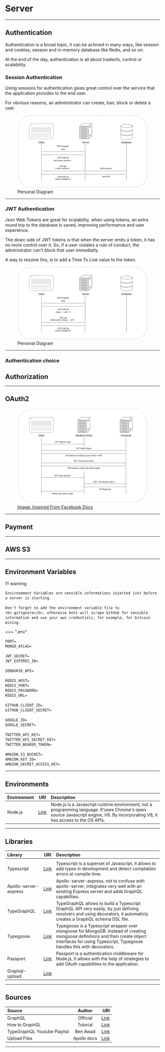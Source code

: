 # Server

<hr/>

## Authentication

Authentication is a broad topic, it can be achived in many ways, like session and cookies, session and in-memory database like Redis, and so on.

At the end of the day, authentication is all about tradeofs, control or scalability.

### Session Authentication

Using sessions for authentication gives great control over the service that the application provides to the end user.

For obvious reasons, an administrator can create, ban, block or delete a user.

<figure>
  <img src="../images/sessionAuthentication.png" alt="sessionAuthentication"/>
  <figcaption>Personal Diagram</figcaption>
</figure>

<hr/>

### JWT Authentication

Json Web Tokens are great for scalability, when using tokens, an extra round trip to the database is saved, improving performance and user experience.

The down side of JWT tokens is that when the server emits a token, it has no more control over it. So, if a user violates a rule of conduct, the administrator can't block that user immediatly.

A way to resolve this, is to add a Time To Live value to the token.

<figure>
  <img src="../images/jwtAuthentication.png" alt="jwtAuthentication"/>
  <figcaption>Personal Diagram</figcaption>
</figure>

<hr/>

### Authentication choice

## Authorization

<hr/>

## OAuth2

<figure>
  <img src="../images/OAuth2.png" alt="OAuth2"/>
  <a href="https://developers.facebook.com/docs/authentication">
    <figcaption>Image: Inspired From Facebook Docs</figcaption>
  </a>
</figure>

<hr/>

## Payment

<hr/>

## AWS S3

<hr/>

## Environment Variables

!!! warning

    Environement Variables are sensible informations injected just before a server is starting.

    Don't forget to add the environment variable file to <b>.gitignore</b>, otherwise bots will scrape GitHub for sensible information and use your aws credentials, for example, for bitcoin mining.

=== ".env"

```
PORT=
MONGO_ATLAS=

JWT_SECRET=
JWT_EXPIRES_IN=

SENDGRID_API=

REDIS_HOST=
REDIS_PORT=
REDIS_PASSWORD=
REDIS_URL=

GITHUB_CLIENT_ID=
GITHUB_CLIENT_SECRET=

GOOGLE_ID=
GOOGLE_SECRET=

TWITTER_API_KEY=
TWITTER_API_SECRET_KEY=
TWITTER_BEARER_TOKEN=

AMAZON_S3_BUCKET=
AMAZON_KEY_ID=
AMAZON_SECRET_ACCESS_KEY=
```

<hr/>

## Environments

| Environment |              URI               | Description                                                                                                                                                                     |
| :---------- | :----------------------------: | :------------------------------------------------------------------------------------------------------------------------------------------------------------------------------ |
| Node.js     | [Link](https://nodejs.org/en/) | Node.js is a Javascript runtime environment, not a programming language. It'uses Chrome's open source Javascript engine, V8. By incorporating V8, it has access to the OS APIs. |

<hr/>

## Libraries

| Library               |                                     URI                                      | Description                                                                                                                                                                                           |
| :-------------------- | :--------------------------------------------------------------------------: | :---------------------------------------------------------------------------------------------------------------------------------------------------------------------------------------------------- |
|                       |
| Typescript            |                   [Link](https://www.typescriptlang.org/)                    | Typescript is a superset of Javascript, it allows to add types in development and detect compilation errors at compile time.                                                                          |
| Apollo-server-express | [Link](https://www.apollographql.com/docs/apollo-server/v1/servers/express/) | Apollo-server-express, not to confuse with apollo-server, integrates very well with an existing Express server and adds GraphQL capabilties.                                                          |
| TypeGraphQL           |                       [Link](https://typegraphql.com/)                       | TypeGraphQL allows to build a Typescript GraphQL API very easily, by just defining resolvers and using decorators, it automaticly creates a GraphQL schema DSL file.                                  |
| Typegoose             |                [Link](https://typegoose.github.io/typegoose/)                | Typegoose is a Typescript wrapper over mongoose for MongoDB. Instead of creating mongoose definitions and then create object interfaces for using Typescript, Typegoose handles this with decorators. |
| Passport              |                      [Link](http://www.passportjs.org/)                      | Passport is a authentication middleware for Node.js, it allows with the help of strategies to add OAuth capabilities to the application.                                                              |
| Graphql-upload        |            [Link](https://github.com/jaydenseric/graphql-upload)             |                                                                                                                                                                                                       |

<hr/>

## Sources

| Source                       |   Author    |                                                                                                                          URI |
| :--------------------------- | :---------: | ---------------------------------------------------------------------------------------------------------------------------: |
| GraphQL                      |  Official   |                                                                                                 [Link](https://graphql.org/) |
| How to GraphQL               |  Tutorial   |                                                                                        [Link](https://www.howtographql.com/) |
| TypeGraphQL Youtube Playlist |  Ben Awad   |                                                 [Link](https://michaelstromer.nyc/books/strongly-typed-next-js/introduction) |
| Upload Files                 | Apollo docs | [Link](https://www.apollographql.com/blog/graphql-file-uploads-with-react-hooks-typescript-amazon-s3-tutorial-ef39d21066a2/) |

<hr/>
